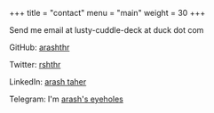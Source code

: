 +++
title = "contact"
menu = "main"
weight = 30
+++

Send me email at lusty-cuddle-deck at duck dot com

GitHub: [arashthr](https://github.com/arashThr)

Twitter: [rshthr](https://x.com/rshthr)

LinkedIn: [arash taher](https://www.linkedin.com/in/arashtaher/)

Telegram: I'm [arash's eyeholes](https://t.me/arashsEyeholes)

